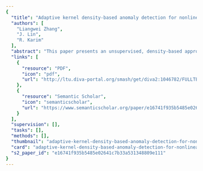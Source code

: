 ```yaml
---
{
  "title": "Adaptive kernel density-based anomaly detection for nonlinear systems",
  "authors": [
    "Liangwei Zhang",
    "J. Lin",
    "R. Karim"
  ],
  "abstract": "This paper presents an unsupervised, density-based approach to anomaly detection. The purpose is to define a smooth yet effective measure of outlierness that can be used to detect anomalies in nonl ...",
  "links": [
    {
      "resource": "PDF",
      "icon": "pdf",
      "url": "http://ltu.diva-portal.org/smash/get/diva2:1046782/FULLTEXT01"
    },
    {
      "resource": "Semantic Scholar",
      "icon": "semanticscholar",
      "url": "https://www.semanticscholar.org/paper/e16741f935b5485e02641c7b33a531348809e111"
    }
  ],
  "supervision": [],
  "tasks": [],
  "methods": [],
  "thumbnail": "adaptive-kernel-density-based-anomaly-detection-for-nonlinear-systems-thumb.jpg",
  "card": "adaptive-kernel-density-based-anomaly-detection-for-nonlinear-systems-card.jpg",
  "s2_paper_id": "e16741f935b5485e02641c7b33a531348809e111"
}
---
```


